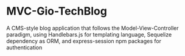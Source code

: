 # MVC-Gio-TechBlog
A CMS-style blog application that follows the Model-View-Controller paradigm, using Handlebars.js for templating language, Sequelize dependency as ORM, and express-session npm packages for authentication
